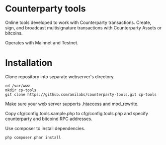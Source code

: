 # Сounterparty tools
Online tools developed to work with Counterparty transactions. 
Create, sign, and broadcast multisignature transactions with Counterparty Assets or bitcoins.

Operates with Mainnet and Testnet.

# Installation

Clone repository into separate webserver's directory.
```
cd /var/www
mkdir cp-tools
git clone https://github.com/amilabs/counterparty-tools.git cp-tools
```

Make sure your web server supports .htaccess and mod_rewrite.

Copy cfg/config.tools.sample.php to cfg/config.tools.php and specify counterparty and bitcoind RPC addresses.

Use composer to install dependencies.
```
php composer.phar install
```

